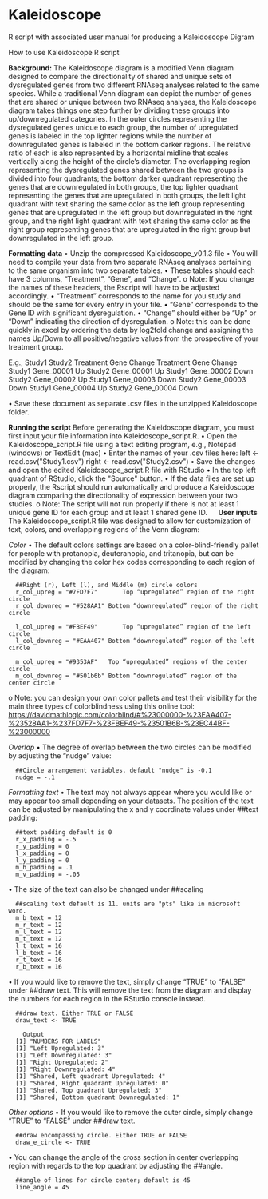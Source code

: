 # Kaleidoscope
R script with associated user manual for producing a Kaleidoscope Digram

How to use Kaleidoscope R script

**Background:**
The Kaleidoscope diagram is a modified Venn diagram designed to compare the directionality of shared and unique sets of dysregulated genes from two different RNAseq analyses related to the same species. While a traditional Venn diagram can depict the number of genes that are shared or unique between two RNAseq analyses, the Kaleidoscope diagram takes things one step further by dividing these groups into up/downregulated categories. In the outer circles representing the dysregulated genes unique to each group, the number of upregulated genes is labeled in the top lighter regions while the number of downregulated genes is labeled in the bottom darker regions. The relative ratio of each is also represented by a horizontal midline that scales vertically along the height of the circle’s diameter. The overlapping region representing the dysregulated genes shared between the two groups is divided into four quadrants; the bottom darker quadrant representing the genes that are downregulated in both groups, the top lighter quadrant representing the genes that are upregulated in both groups, the left light quadrant with text sharing the same color as the left group representing genes that are upregulated in the left group but downregulated in the right group, and the right light quadrant with text sharing the same color as the right group representing genes that are upregulated in the right group but downregulated in the left group.

**Formatting data**
•	Unzip the compressed Kaleidoscope_v0.1.3 file
•	You will need to compile your data from two separate RNAseq analyses pertaining to the same organism into two separate tables.
•	These tables should each have 3 columns, “Treatment”, “Gene”, and “Change”.
  o	Note: If you change the names of these headers, the Rscript will have to be adjusted accordingly.
•	“Treatment” corresponds to the name for you study and should be the same for every entry in your file.
•	“Gene” corresponds to the Gene ID with significant dysregulation.
•	“Change” should either be “Up” or “Down” indicating the direction of dysregulation.
  o	Note: this can be done quickly in excel by ordering the data by log2fold change and assigning the names Up/Down to all positive/negative values from the prospective of your treatment group.

E.g.,      Study1						                  Study2
Treatment	 Gene	      Change		    Treatment	Gene	      Change
Study1	   Gene_00001	Up		        Study2	  Gene_00001	Up
Study1	   Gene_00002	Down		      Study2	  Gene_00002	Up
Study1	   Gene_00003	Down		      Study2	  Gene_00003	Down
Study1     Gene_00004	Up		        Study2	  Gene_00004	Down
 
•	Save these document as separate .csv files in the unzipped Kaleidoscope folder.

**Running the script**
Before generating the Kaleidoscope diagram, you must first input your file information into Kaleidoscope_script.R.
•	Open the Kaleidoscope_script.R file using a text editing program, e.g., Notepad (windows) or TextEdit (mac)
•	Enter the names of your .csv files here:
      left <- read.csv("Study1.csv")
      right <- read.csv("Study2.csv")
•	Save the changes and open the edited Kaleidoscope_script.R file with RStudio
•	In the top left quadrant of RStudio, click the "Source" button.
•	If the data files are set up properly, the Rscript should run automatically and produce a Kaleidoscope diagram comparing the directionality of expression between your two studies.
  o	Note: The script will not run properly if there is not at least 1 unique gene ID for each group and at least 1 shared gene ID.
 
**User inputs**
The Kaleidoscope_script.R file was designed to allow for customization of text, colors, and overlapping regions of the Venn diagram:

_Color_
•	The default colors settings are based on a color-blind-friendly pallet for perople with protanopia, deuteranopia, and tritanopia, but can be modified by changing the color hex codes corresponding to each region of the diagram:
      
      ##Right (r), Left (l), and Middle (m) circle colors
      r_col_upreg = "#7FD7F7"		Top “upregulated” region of the right circle
      r_col_downreg = "#528AA1"	Bottom “downregulated” region of the right circle

      l_col_upreg = "#FBEF49"		Top “upregulated” region of the left circle
      l_col_downreg = "#EAA407"	Bottom “downregulated” region of the left circle

      m_col_upreg = "#9353AF"	Top “upregulated” regions of the center circle
      m_col_downreg = "#501b6b"	Bottom “downregulated” region of the center circle

  o	Note: you can design your own color pallets and test their visibility for the main three types of colorblindness using this online tool: https://davidmathlogic.com/colorblind/#%23000000-%23EAA407-%23528AA1-%237FD7F7-%23FBEF49-%23501B6B-%23EC44BF-%23000000

_Overlap_
•	The degree of overlap between the two circles can be modified by adjusting the “nudge” value: 

      ##Circle arrangement variables. default "nudge" is -0.1
      nudge = -.1

_Formatting text_
• The text may not always appear where you would like or may appear too small depending on your datasets. The position of the text can be adjusted by manipulating the x and y coordinate values under ##text padding:

      ##text padding default is 0
      r_x_padding = -.5
      r_y_padding = 0
      l_x_padding = 0
      l_y_padding = 0
      m_h_padding = .1
      m_v_padding = -.05

•	The size of the text can also be changed under ##scaling

      ##scaling text default is 11. units are "pts" like in microsoft word.
      m_b_text = 12
      m_r_text = 12
      m_l_text = 12
      m_t_text = 12
      l_t_text = 16
      l_b_text = 16
      r_t_text = 16
      r_b_text = 16

•	If you would like to remove the text, simply change “TRUE” to “FALSE” under ##draw text. This will remove the text from the diagram and display the numbers for each region in the RStudio console instead.

      ##draw text. Either TRUE or FALSE
      draw_text <- TRUE

      	Output
      [1] "NUMBERS FOR LABELS"
      [1] "Left Upregulated: 3"
      [1] "Left Downregulated: 3"
      [1] "Right Upregulated: 2"
      [1] "Right Downregulated: 4"
      [1] "Shared, Left quadrant Upregulated: 4"
      [1] "Shared, Right quadrant Upregulated: 0"
      [1] "Shared, Top quadrant Upregulated: 3"
      [1] "Shared, Bottom quadrant Downregulated: 1"

_Other options_
•	If you would like to remove the outer circle, simply change “TRUE” to “FALSE” under ##draw text. 

      ##draw encompassing circle. Either TRUE or FALSE
      draw_e_circle <- TRUE

•	You can change the angle of the cross section in center overlapping region with regards to the top quadrant by adjusting the ##angle. 

      ##angle of lines for circle center; default is 45
      line_angle = 45

